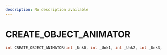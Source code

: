 ```yaml
---
description: No description available 
---
```


# CREATE_OBJECT_ANIMATOR

```cpp
int CREATE_OBJECT_ANIMATOR(int _Unk0, int _Unk1, int _Unk2, int _Unk3, int _Unk4);
```